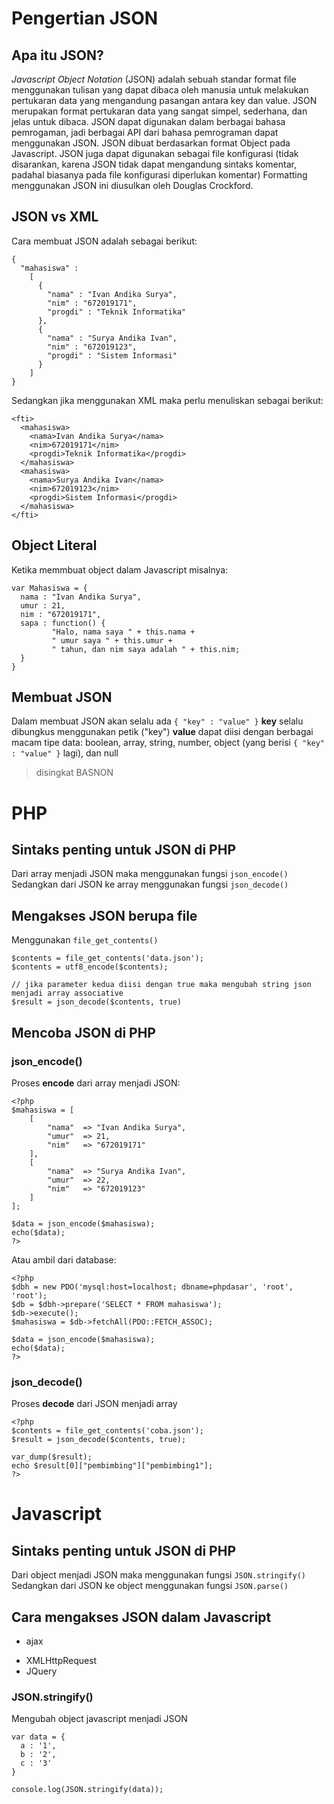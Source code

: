 # Pengertian JSON

## Apa itu JSON?
_Javascript Object Notation_ (JSON) adalah sebuah standar format file menggunakan tulisan yang dapat dibaca oleh manusia untuk melakukan pertukaran data yang mengandung pasangan antara key dan value. JSON merupakan format pertukaran data yang sangat simpel, sederhana, dan jelas untuk dibaca. JSON dapat digunakan dalam berbagai bahasa pemrogaman, jadi berbagai API dari bahasa pemrograman dapat menggunakan JSON.
JSON dibuat berdasarkan format Object pada Javascript. JSON juga dapat digunakan sebagai file konfigurasi (tidak disarankan, karena JSON tidak dapat mengandung sintaks komentar, padahal biasanya pada file konfigurasi diperlukan komentar)
Formatting menggunakan JSON ini diusulkan oleh Douglas Crockford.

## JSON vs XML
Cara membuat JSON adalah sebagai berikut:
```
{
  "mahasiswa" :
    [
      {
        "nama" : "Ivan Andika Surya",
        "nim" : "672019171",
        "progdi" : "Teknik Informatika"
      },
      {
        "nama" : "Surya Andika Ivan",
        "nim" : "672019123",
        "progdi" : "Sistem Informasi"
      }
    ]
}
```

Sedangkan jika menggunakan XML maka perlu menuliskan sebagai berikut:
```
<fti>
  <mahasiswa>
    <nama>Ivan Andika Surya</nama>
    <nim>672019171</nim>
    <progdi>Teknik Informatika</progdi>
  </mahasiswa>
  <mahasiswa>
    <nama>Surya Andika Ivan</nama>
    <nim>672019123</nim>
    <progdi>Sistem Informasi</progdi>
  </mahasiswa>
</fti>
```

## Object Literal
Ketika memmbuat object dalam Javascript misalnya:
```
var Mahasiswa = {
  nama : "Ivan Andika Surya",
  umur : 21,
  nim : "672019171",
  sapa : function() {
         "Halo, nama saya " + this.nama +
         " umur saya " + this.umur +
         " tahun, dan nim saya adalah " + this.nim;
  }
}
```

## Membuat JSON
Dalam membuat JSON akan selalu ada ```{ "key" : "value" }```
**key** selalu dibungkus menggunakan petik ("key")
**value** dapat diisi dengan berbagai macam tipe data: boolean, array, string, number, object (yang berisi ```{ "key" : "value" }``` lagi), dan null 
> disingkat BASNON

# PHP
## Sintaks penting untuk JSON di PHP
Dari array menjadi JSON maka menggunakan fungsi ```json_encode()```
Sedangkan dari JSON ke array menggunakan fungsi ```json_decode()```

## Mengakses JSON berupa file
Menggunakan ```file_get_contents()```
```
$contents = file_get_contents('data.json');
$contents = utf8_encode($contents);

// jika parameter kedua diisi dengan true maka mengubah string json menjadi array associative
$result = json_decode($contents, true)
```
## Mencoba JSON di PHP
### json_encode()
Proses **encode** dari array menjadi JSON:
```
<?php
$mahasiswa = [
    [
        "nama"  => "Ivan Andika Surya",
        "umur"  => 21,
        "nim"   => "672019171"
    ],
    [
        "nama"  => "Surya Andika Ivan",
        "umur"  => 22,
        "nim"   => "672019123"
    ]
];

$data = json_encode($mahasiswa);
echo($data);
?>
```
Atau ambil dari database:
```
<?php
$dbh = new PDO('mysql:host=localhost; dbname=phpdasar', 'root', 'root');
$db = $dbh->prepare('SELECT * FROM mahasiswa');
$db->execute();
$mahasiswa = $db->fetchAll(PDO::FETCH_ASSOC);

$data = json_encode($mahasiswa);
echo($data);
?>
```
### json_decode()
Proses **decode** dari JSON menjadi array
```
<?php
$contents = file_get_contents('coba.json');
$result = json_decode($contents, true);

var_dump($result);
echo $result[0]["pembimbing"]["pembimbing1"];
?>
```

# Javascript
## Sintaks penting untuk JSON di PHP
Dari object menjadi JSON maka menggunakan fungsi ```JSON.stringify()```
Sedangkan dari JSON ke object menggunakan fungsi ```JSON.parse()```

## Cara mengakses JSON dalam Javascript
* ajax
+ XMLHttpRequest
+ JQuery

### JSON.stringify()
Mengubah object javascript menjadi JSON
```
var data = {
  a : '1',
  b : '2',
  c : '3'
}

console.log(JSON.stringify(data));
```

